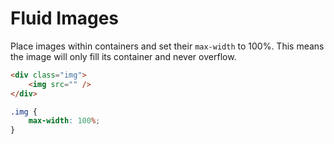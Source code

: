 # Fluid Images
Place images within containers and set their `max-width` to 100%. This means the image will only fill its container and never overflow. 
```html
<div class="img">
	<img src="" />
</div>
```
```css
.img {
	max-width: 100%;
}
```

